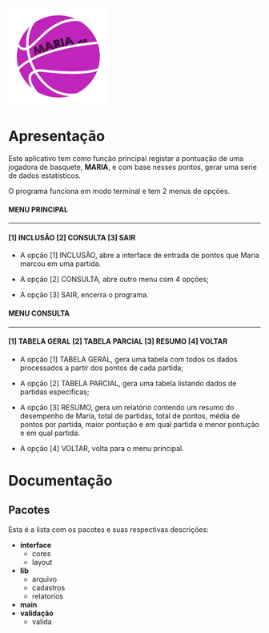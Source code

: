 ![MARIA V1.0](https://github.com/mrcbnu/Projeto_Maria/blob/master/html/LOGO%20MARIA.png)

# Apresentação

Este aplicativo tem como função principal registar a pontuação de uma jogadora de basquete, **MARIA**, e com base nesses pontos, gerar uma serie de dados estatísticos.

O programa funciona em modo terminal e tem 2 menus de opções.

#### MENU PRINCIPAL
***
#### [1] INCLUSÃO [2] CONSULTA [3] SAIR

* A opção [1] INCLUSÃO, abre a interface de entrada de pontos que Maria marcou em uma partida.

* A opção [2] CONSULTA, abre outro menu com 4 opções;

* A opção [3] SAIR, encerra o programa.

#### MENU CONSULTA
***
#### [1] TABELA GERAL [2] TABELA PARCIAL [3] RESUMO [4] VOLTAR

* A opção [1] TABELA GERAL, gera uma tabela com todos os dados processados a partir dos pontos de cada partida;

* A opção [2] TABELA PARCIAL, gera uma tabela listando dados de partidas especificas;

* A opção [3] RESUMO, gera um relatório contendo um resumo do desempenho de Maria, total de partidas, total de pontos, média de pontos por partida, maior pontução e em qual partida e menor pontução e em qual partida.

* A opção [4] VOLTAR, volta para o menu principal.

# Documentação

## Pacotes

Esta é a lista com os pacotes e suas respectivas descrições:

 * __interface__	
   * cores	
   * layout	
 * __lib__	
   * arquivo	
   * cadastros	
   * relatorios	
  * __main__	
 * __validação__	
   * valida	


